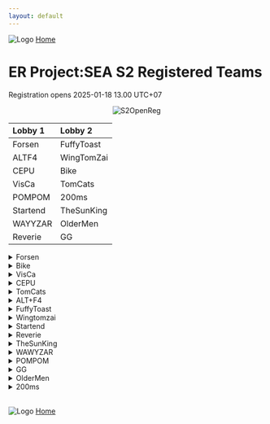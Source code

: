 ```yaml
---
layout: default
---
```


![Logo](https://kanziebub.github.io/ProjectSEA/assets/images/bullet_rev.png)
[Home](https://kanziebub.github.io/ProjectSEA/)

# **ER Project:SEA S2 Registered Teams**
Registration opens 2025-01-18 13.00 UTC+07

<p align="center">
  <img 
    src="https://kanziebub.github.io/ProjectSEA/assets/images/ProjectSEA_S3_OpenRegis.png" 
    alt="S2OpenReg" 
    style="max-height: 350px;">
</p>

|  Lobby 1  |  Lobby 2  | 
|:----------|:----------|
| Forsen    | FuffyToast| 
| ALTF4     | WingTomZai| 
| CEPU      | Bike      | 
| VisCa     | TomCats   | 
| POMPOM    | 200ms     | 
| Startend  | TheSunKing| 
| WAYYZAR   | OlderMen  | 
| Reverie   | GG        | 

<details>
  <summary>Forsen</summary>
  <ul>
    <li>Alek</li>
    <li>Gyoo</li>
    <li>Tnsh</li>
    <li>Cappuchino</li>
  </ul>
</details>

<details>
  <summary>Bike</summary>
  <ul>
    <li>ShigureUi</li>
    <li>Chinmi</li>
    <li>Fee</li>
    <li>Haii</li>
  </ul>
</details>

<details>
  <summary>VisCa</summary>
  <ul>
    <li>VisCa</li>
    <li>StellaLaplace</li>
    <li>Luminym</li>
    <li>TamGiac</li>
  </ul>
</details>

<details>
  <summary>CEPU</summary>
  <ul>
    <li>CEPUーLuminears</li>
    <li>CEPUーvalsh</li>
    <li>Peposadge</li>
  </ul>
</details>

<details>
  <summary>TomCats</summary>
  <ul>
    <li>sLLLime</li>
    <li>クゥニ</li>
    <li>Sinocchi</li>
    <li>Reinford</li>
  </ul>
</details>

<details>
  <summary>ALT+F4</summary>
  <ul>
    <li>CEPUーMistral</li>
    <li>Rivulose</li>
    <li>감자카레</li>
    <li>Restifik</li>
  </ul>
</details>

<details>
  <summary>FuffyToast</summary>
  <ul>
    <li>Miraibelle</li>
    <li>nby</li>
    <li>PekoMarisa</li>
    <li>Kazeroth</li>
  </ul>
</details>

<details>
  <summary>Wingtomzai</summary>
  <ul>
    <li>Nackbkk</li>
    <li>pajumin</li>
    <li>Stram11</li>
    <li>ArCraMiCia</li>
  </ul>
</details>

<details>
  <summary> Startend</summary>
  <ul>
    <li>WeatherZoe</li>
    <li>Kiu</li>
    <li>Kuro0</li>
    <li>pekobasils</li>
  </ul>
</details>

<details>
  <summary>Reverie</summary>
  <ul>
    <li>MrShoko</li>
    <li>Rotenz</li>
    <li>BrownKumano</li>
    <li>Eren</li>
  </ul>
</details>

<details>
  <summary>TheSunKing</summary>
  <ul>
    <li>Zinhaokf</li>
    <li>candyUWUD</li>
    <li>PENRO</li>
    <li>Adinyan </li>
  </ul>
</details>

<details>
  <summary>WAWYZAR</summary>
  <ul>
    <li>AltamaTheFirst</li>
    <li>ZEWWWNAAAY</li>
    <li>Yuusa</li>
    <li>RBD</li>
  </ul>
</details>

<details>
  <summary>POMPOM</summary>
  <ul>
    <li>Kel2ykeion</li>
    <li>GoGoWA2000</li>
    <li>CelestialAXis</li>
    <li>Taylored</li>
  </ul>
</details>

<details>
  <summary>GG</summary>
  <ul>
    <li>Onryou</li>
    <li>ZaeDarius</li>
    <li>Shun</li>
  </ul>
</details>

<details>
  <summary>OlderMen</summary>
  <ul>
    <li>Luerye</li>
    <li>PlapPlpGtMarried</li>
    <li>Rion34</li>
  </ul>
</details>

<details>
  <summary>200ms</summary>
  <ul>
    <li>Sussela</li>
    <li>Muwhaha</li>
    <li>Reniki</li>
    <li>Raizer</li>
  </ul>
</details>


<br>

![Logo](https://kanziebub.github.io/ProjectSEA/assets/images/bullet_rev.png)
[Home](https://kanziebub.github.io/ProjectSEA/)
